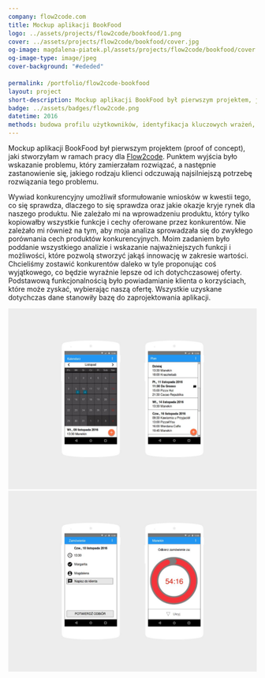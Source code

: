 ```yaml
---
company: flow2code.com
title: Mockup aplikacji BookFood
logo: ../assets/projects/flow2code/bookfood/1.png
cover: ../assets/projects/flow2code/bookfood/cover.jpg
og-image: magdalena-piatek.pl/assets/projects/flow2code/bookfood/cover.jpg
og-image-type: image/jpeg
cover-background: "#ededed"

permalink: /portfolio/flow2code-bookfood
layout: project
short-description: Mockup aplikacji BookFood był pierwszym projektem, jaki stworzyłam w ramach pracy dla Flow2code
badge: ../assets/badges/flow2code.png
datetime: 2016
methods: budowa profilu użytkowników, identyfikacja kluczowych wrażeń, macierz analizy konkurencji, identyfikacja okazji rynkowych, prototypowanie, strukturyzacja, projektowanie hierarchii, wartościowanie, porządek elementów, proof of concept
---
```


Mockup aplikacji BookFood był pierwszym projektem (proof of concept), jaki stworzyłam w&nbsp;ramach pracy dla <a target="_blank" href="https://flow2code.com/">Flow2code</a>. Punktem wyjścia było wskazanie problemu, który zamierzałam rozwiązać, a&nbsp;następnie zastanowienie się, jakiego rodzaju klienci odczuwają najsilniejszą potrzebę rozwiązania tego problemu.

Wywiad konkurencyjny umożliwił sformułowanie wniosków w&nbsp;kwestii tego, co się sprawdza, dlaczego to się sprawdza oraz jakie okazje kryje rynek dla naszego produktu. Nie zależało mi na wprowadzeniu produktu, który tylko kopiowałby wszystkie funkcje i&nbsp;cechy oferowane przez konkurentów. Nie zależało mi również na tym, aby moja analiza sprowadzała się do zwykłego porównania cech produktów konkurencyjnych. Moim zadaniem było poddanie wszystkiego analizie i&nbsp;wskazanie najważniejszych funkcji i możliwości, które pozwolą stworzyć jakąś innowację w&nbsp;zakresie wartości. Chcieliśmy zostawić konkurentów daleko w&nbsp;tyle proponując coś wyjątkowego, co będzie wyraźnie lepsze od ich dotychczasowej oferty. Podstawową funkcjonalnością było powiadamianie klienta o&nbsp;korzyściach, które może zyskać, wybierając naszą ofertę. Wszystkie uzyskane dotychczas dane stanowiły bazę do zaprojektowania aplikacji.

<div class="project-image">
	<img class="item" src="../assets/projects/flow2code/bookfood/0.jpg" href="../assets/projects/flow2code/bookfood/0.jpg" />
</div>
<div class="project-image">
	<img class="item" src="../assets/projects/flow2code/bookfood/1.jpg" href="../assets/projects/flow2code/bookfood/1.jpg" />
</div>

